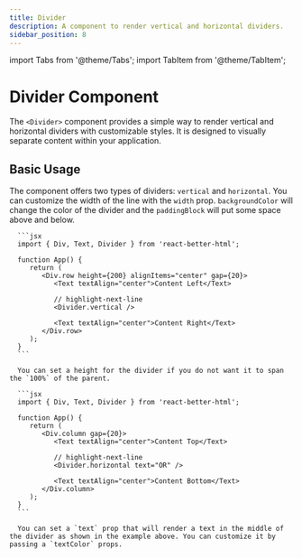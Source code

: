 ```yaml
---
title: Divider
description: A component to render vertical and horizontal dividers.
sidebar_position: 8
---
```


import Tabs from '@theme/Tabs';
import TabItem from '@theme/TabItem';

# Divider Component

The `<Divider>` component provides a simple way to render vertical and horizontal dividers with customizable styles. It is designed to visually separate content within your application.

## Basic Usage

The component offers two types of dividers: `vertical` and `horizontal`. You can customize the width of the line with the `width` prop. `backgroundColor` will change the color of the divider and the `paddingBlock` will put some space above and below.

<Tabs>
   <TabItem value="vertical" label="Vertical" default>

      ```jsx
      import { Div, Text, Divider } from 'react-better-html';

      function App() {
         return (
            <Div.row height={200} alignItems="center" gap={20}>
               <Text textAlign="center">Content Left</Text>

               // highlight-next-line
               <Divider.vertical />

               <Text textAlign="center">Content Right</Text>
            </Div.row>
         );
      }
      ```

      You can set a height for the divider if you do not want it to span the `100%` of the parent.

   </TabItem>

   <TabItem value="horizontal" label="Horizontal">

      ```jsx
      import { Div, Text, Divider } from 'react-better-html';

      function App() {
         return (
            <Div.column gap={20}>
               <Text textAlign="center">Content Top</Text>

               // highlight-next-line
               <Divider.horizontal text="OR" />

               <Text textAlign="center">Content Bottom</Text>
            </Div.column>
         );
      }
      ```

      You can set a `text` prop that will render a text in the middle of the divider as shown in the example above. You can customize it by passing a `textColor` props.

   </TabItem>
</Tabs>
